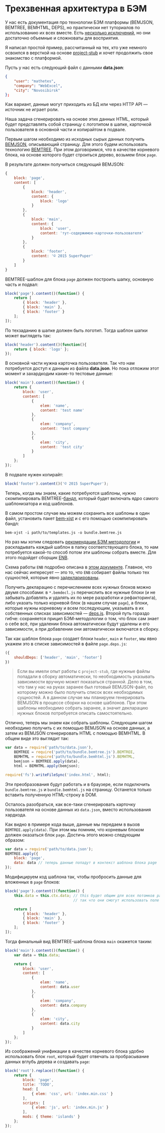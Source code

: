 # Трехзвенная архитектура в БЭМ

У нас есть документация про технологии БЭМ платформы (BEMJSON, BEMTREE, BEMHTML, DEPS), но практически нет туториалов по использованию их всех вместе. Есть [несколько исключений](https://ru.bem.info/articles/bem-full-stack-site/), но они достаточно объемные и сложноваты для восприятия.

Я написал простой пример, рассчитанный на тех, кто уже немного освоился в версткой на основе [project-stub](https://ru.bem.info/tutorials/project-stub/) и хочет продолжить свое знакомство с платформой.

Пусть у нас есть следующий файл с данными **data.json**:
```json
{
    "user": "mathetes",
    "company": "WebExcel",
    "city": "Novosibirsk"
};
```
Как вариант, данные могут приходить из БД или через HTTP API — источник не играет роли.

Наша задача сгенерировать на основе этих данных HTML, который будет представлять собой страницу с логотипом в шапке, карточкой пользователя в основной части и копирайтом в подвале.

Первым шагом необходимо из исходных сырых данных получить [BEMJSON](https://ru.bem.info/technology/bemjson), описывающий страницу. Для этого будем использовать технологию [BEMTREE](https://ru.bem.info/technology/bemtree). При этом договоримся, что в качестве корневого блока, на основе которого будет строиться дерево, возьмем блок `page`.

В результате должен получиться следующий BEMJSON:
```js
{
    block: 'page',
    content: [
        {
            block: 'header',
            content: {
                block: 'logo'
            }
        },
        {
            block: 'main',
            content: {
                block: 'user',
                content: 'тут-содержимое-карточки-пользователя'
            }
        },
        {
            block: 'footer',
            content: '© 2015 SuperPuper'
        }
    ]
}
```

BEMTREE-шаблон для блока `page` должен построить шапку, основную часть и подвал:
```js
block('page').content()(function() {
    return [
        { block: 'header' },
        { block: 'main' },
        { block: 'footer' }
    ];
]);
```

По техзаданию в шапке должен быть логотип. Тогда шаблон шапки может выглядеть так:
```js
block('header').content()(function(){
    return { block: 'logo' };
});
```

В основной части нужна карточка пользователя. Так что нам потребуется доступ к данным из файла **data.json**. Но пока отложим этот момент и захардкодим какие-то тестовые данные:

```js
block('main').content()(function() {
    return {
        block: 'user',
        content: [
            {
                elem: 'name',
                content: 'test name'
            },
            {
                elem: 'company',
                content: 'test company'
            },
            {
                elem: 'city',
                content: 'test city'
            }
        ]
    };
});
```

В подвале нужен копирайт:
```js
block('footer').content()('© 2015 SuperPuper');
```

Теперь, когда мы знаем, какие потребуются шаблоны, нужно скомпилировать BEMTREE-[бандл](https://ru.bem.info/method/build/#Результаты-сборки), который будет включать ядро самого шаблонизатора и код шаблонов.

В самом простом случае мы можем сохранить все шаблоны в один файл, установить пакет [bem-xjst](https://ru.bem.info/tools/templating-engines/bemxjst/) и с его помощью скомпилировать бандл:
```
bem-xjst -i path/to/templates.js -o bundle.bemtree.js
```

Но раз мы хотим следовать [рекомендации БЭМ методологии](https://ru.bem.info/method/filesystem/) и раскладывать каждый шаблон в папку соответствующего блока, то нам потребуется какой-то способ потом эти шаблоны собрать вместе. Для этого подойдет сборщик [ENB](https://ru.bem.info/tools/bem/enb-bem/).

Схема работы `ENB` подробно описана в [этом документе](https://ru.bem.info/tools/bem/enb-bem-techs/build-bundle/). Главное, что нас сейчас интересует — это то, что `ENB` собирает файлы только тех сущностей, которые явно [задекларированы](https://ru.bem.info/method/declarations/).

Получить декларацию с перечислением всех нужных блоков можно двумя способами: в `*.bemdecl.js` перечислить все нужные блоки (и не забывать добавлять и удалять их по мере разработки и рефакторинга), либо указать только корневой блок (в нашем случае `page`), а блоки, которые нужны корневому и всем последующим, указывать в их собственных списках зависимостей — [deps.js](https://ru.bem.info/technology/deps/). Второй путь гораздо гибче: сохраняется прицип БЭМ-методологии о том, что блок сам знает о себе всё, при удалении блока автоматически будут удалены и его зависимости, а при добавлении они автоматически включатся в сборку.

Так как шаблон блока `page` создает блоки `header`, `main` и `footer`, мы явно укажем это в списке зависимостей в файле `page.deps.js`:
```js
({
    shouldDeps: ['header', 'main', 'footer']
})
```

> Если вы имели опыт работы с `project-stub`, где нужные файлы попадали в сборку автоматически, то необходимость указывать зависимости вручную может показаться странной. Дело в том, что там у нас на руках заранее был готовый BEMJSON-файл, по которому можно было получить список всех необходимых сущностей. А в данном случае мы планируем генерировать BEMJSON в процессе сборки на основе шаблонов. При этом шаблоны необходимо собрать заранее, а значит декларацию нужных блоков потребуется описать самостоятельно.

Отлично, теперь мы знаем как собрать шаблоны. Следующим шагом необходимо получить с их помощью BEMJSON на основе данных, а затем из BEMJSON сгенерировать HTML с помощью BEMHTML. В общем виде это выглядит так:
```js
var data = require('path/to/data.json'),
    BEMTREE = require('path/to/bundle.bemtree.js').BEMTREE,
    BEMHTML = require('path/to/bundle.bemhtml.js').BEMHTML,
    bemjson = BEMTREE.apply(data),
    html = BEMHTML.apply(bemjson);

require('fs').writeFileSync('index.html', html);
```

Эти преобразования будут работать и в браузере, если подключить `bundle.bemtree.js` и `bundle.bemhtml.js` на страницу. Останется только вставить полученную HTML-строку в DOM.

Осталось разобраться, как все-таки сгенерировать карточку пользователя на основе данных из `data.json`, вместо использования хардкода.

Как видно в примере кода выше, данные мы передаем в вызов `BEMTREE.apply(data)`. При этом мы помним, что корневым блоком должен оказаться блок `page`. Достичь этого можно следующим образом:

```js
var data = require('path/to/data.json');
BEMTREE.apply({
    block: 'page',
    data: data // теперь данные попадут в контекст шаблона блока page
});
```

Модифицируем код шаблона так, чтобы пробросить данные для вложенных в `page` блоков:

```js
block('page').content()(function() {
    this.data = this.ctx.data; // this будет общим для всех потомков page,
                               // так что они смогут использовать поле data

    return [
        { block: 'header' },
        { block: 'main' },
        { block: 'footer' }
    ];
]);
```

Тогда финальный вид BEMTREE-шаблона блока `main` окажется таким:
```js
block('main').content()(function() {
    var data = this.data;

    return {
        block: 'user',
        content: [
            {
                elem: 'name',
                content: data.user
            },
            {
                elem: 'company',
                content: data.company
            },
            {
                elem: 'city',
                content: data.city
            }
        ]
    };
});
```

Из соображений унификации в качестве корневого блока удобно использовать блок `root`, который будет отвечать за пробрасывание данных вглубь дерева и создавать `page`:
```js
block('root').replace()(function() {
    return {
        block: 'page',
        title: 'TODO',
        head: [
            { elem: 'css', url: 'index.min.css' }
        ],
        scripts: [
            { elem: 'js', url: 'index.min.js' }
        ],
        mods: { theme: 'islands' }
    };
});
```

